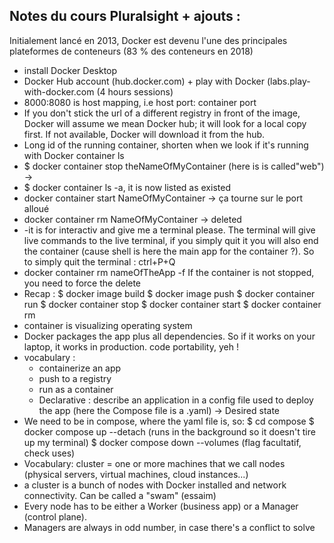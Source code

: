 ## Notes du cours Pluralsight  + ajouts :

Initialement lancé en 2013, Docker est devenu l'une des principales plateformes de conteneurs (83 % des conteneurs en 2018)
- install Docker Desktop
- Docker Hub account (hub.docker.com) + play with Docker (labs.play-with-docker.com (4 hours sessions)
- 8000:8080 is host mapping, i.e host port: container port
- If you don't stick the url of a different registry in front of the image, Docker will assume we mean Docker hub; it will look for a local copy first. If not available, Docker will download it from the hub.
- Long id of the running container, shorten when we look if it's running with Docker container ls
- $ docker container stop theNameOfMyContainer (here is is called"web") ->
- $ docker container ls -a, it is now listed as existed
- docker container start NameOfMyContainer -> ça tourne sur le port alloué
- docker container rm NameOfMyContainer -> deleted
- -it is for interactiv and give me a terminal please.
  The terminal will give live commands to the live terminal, if you simply quit it you will also end the container (cause shell is here the main app for the container ?).
  So to simply quit the terminal : ctrl+P+Q
- docker container rm nameOfTheApp -f
  If the container is not stopped, you need to force the delete
- Recap :
  $ docker image build
  $ docker image push
  $ docker container run
  $ docker container stop
  $ docker container start
  $ docker container rm
- container is visualizing operating system
- Docker packages the app plus all dependencies. So if it works on your laptop, it works in production. code portability, yeh !
- vocabulary :
  - containerize an app
  - push to a registry
  - run as a container
  + Declarative : describe an application in a config file used to deploy the app (here the Compose file is a .yaml) -> Desired state
- We need to be in compose, where the yaml file is, so:
  $ cd compose
  $ docker compose up --detach (runs in the background so it doesn't tire up my terminal)
  $ docker compose down --volumes
  (flag facultatif, check uses)
- Vocabulary:
  cluster = one or more machines that we call nodes (physical servers, virtual machines, cloud instances...)
- a cluster is a bunch of nodes with Docker installed and network connectivity. Can be called a "swam" (essaim) 
- Every node has to be either a Worker (business app) or a Manager (control plane).
- Managers are always in odd number, in case there's a conflict to solve
